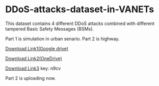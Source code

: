 # DDoS-attacks-dataset-in-VANETs
This dataset contains 4 different DDoS attacks combined with different tampered Basic Safety Messages (BSMs).

Part 1 is simulation in urban senario. Part 2 is highway.

[Download Link1(Google drive)](https://drive.google.com/drive/folders/1rt6BfXkM8XBNFAGHJ_64Rqs98UVCQOcr?usp=sharing)

[Download Link2(OneDrive)](https://1drv.ms/u/s!AlQLFy9ALMxNa8SrNuYHWpYBrP4?e=CkeP4I)

[Download Link3](https://pan.baidu.com/s/1LJ_YVno6eWXiYKGa40COCg) key: n9cv

Part 2 is uploading now.
